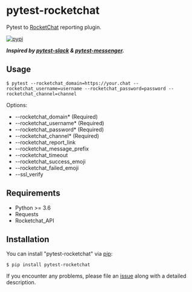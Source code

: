 # pytest-rocketchat
Pytest to [RocketChat](https://github.com/RocketChat) reporting plugin.

[![pypi](https://img.shields.io/pypi/v/pytest-rocketchat.svg)](https://pypi.org/project/pytest-rocketchat/)

___Inspired by [pytest-slack](https://pypi.org/project/pytest-slack/) & [pytest-messenger](https://pypi.org/project/pytest-messenger/).___

## Usage
```
$ pytest --rocketchat_domain=https://your.chat --rocketchat_username=username --rocketchat_password=password --rocketchat_channel=channel
```
Options:
- --rocketchat_domain* (Required)
- --rocketchat_username* (Required)
- --rocketchat_password* (Required)
- --rocketchat_channel* (Required)  
- --rocketchat_report_link
- --rocketchat_message_prefix
- --rocketchat_timeout
- --rocketchat_success_emoji
- --rocketchat_failed_emoji
- --ssl_verify

## Requirements
- Python >= 3.6
- Requests
- Rocketchat_API

## Installation
You can install "pytest-rocketchat" via [pip](https://pypi.python.org/pypi/pip/):
```
$ pip install pytest-rocketchat
```
If you encounter any problems, please file an [issue](https://github.com/aleksandr-kotlyar/pytest-rocketchat/issues) along with a detailed description.
